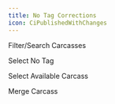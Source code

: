 ```yaml
---
title: No Tag Corrections
icon: CiPublishedWithChanges
---
```


Filter/Search Carcasses

Select No Tag 

Select Available Carcass 

Merge Carcass